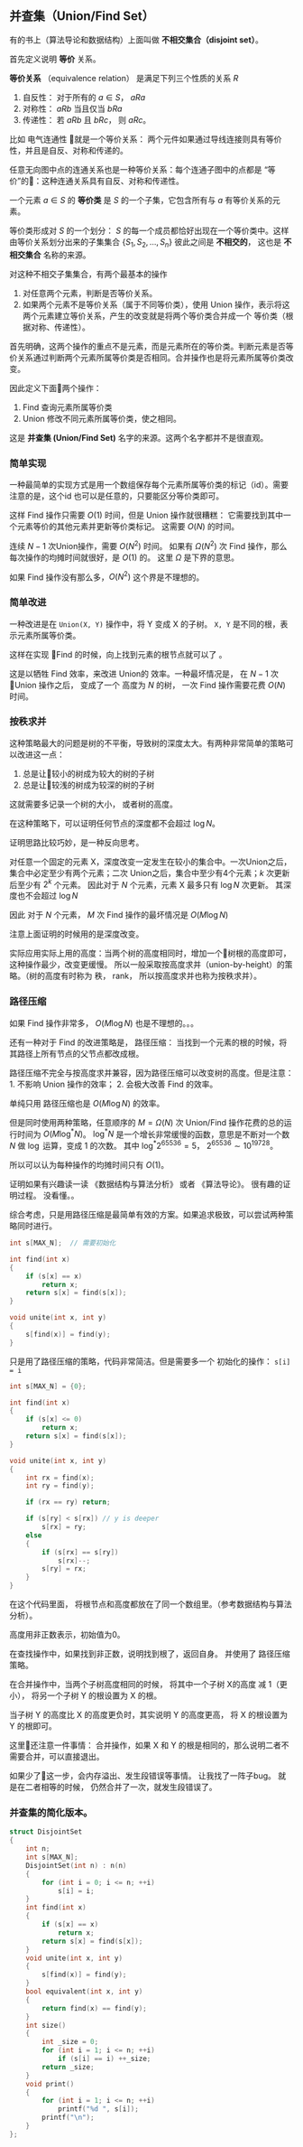 

## 并查集（Union/Find Set）

有的书上（算法导论和数据结构）上面叫做 **不相交集合（disjoint set）**。

首先定义说明 **等价** 关系。

**等价关系** （equivalence relation） 是满足下列三个性质的关系 $R$

1. 自反性： 对于所有的 $a \in S$， $aRa$
2. 对称性： $aRb$ 当且仅当 $bRa$
3. 传递性： 若 $aRb$ 且 $bRc$， 则 $aRc$。

比如 电气连通性 就是一个等价关系： 两个元件如果通过导线连接则具有等价性，并且是自反、对称和传递的。

任意无向图中点的连通关系也是一种等价关系：每个连通子图中的点都是 “等价”的：这种连通关系具有自反、对称和传递性。

一个元素 $a\in S$ 的 **等价类** 是 $S$ 的一个子集，它包含所有与 $a$ 有等价关系的元素。

等价类形成对 $S$ 的一个划分： $S$ 的每一个成员都恰好出现在一个等价类中。这样由等价关系划分出来的子集集合 $\{S_1, S_2, \dots, S_n\}$ 彼此之间是 **不相交的**， 这也是 **不相交集合** 名称的来源。

对这种不相交子集集合，有两个最基本的操作

1. 对任意两个元素，判断是否等价关系。
2. 如果两个元素不是等价关系（属于不同等价类），使用 Union 操作，表示将这两个元素建立等价关系，产生的改变就是将两个等价类合并成一个 等价类（根据对称、传递性）。

首先明确，这两个操作的重点不是元素，而是元素所在的等价类。判断元素是否等价关系通过判断两个元素所属等价类是否相同。合并操作也是将元素所属等价类改变。

因此定义下面两个操作：

1. Find 查询元素所属等价类
2. Union 修改不同元素所属等价类，使之相同。

这是 **并查集 (Union/Find Set)** 名字的来源。这两个名字都并不是很直观。

### 简单实现

一种最简单的实现方式是用一个数组保存每个元素所属等价类的标记（id）。需要注意的是，这个id 也可以是任意的，只要能区分等价类即可。

这样 Find 操作只需要 $O(1)$ 时间，但是 Union 操作就很糟糕： 它需要找到其中一个元素等价的其他元素并更新等价类标记。 这需要 $O(N)$ 的时间。

连续 $N - 1$ 次Union操作，需要 $O(N^2)$ 时间。 如果有 $\Omega (N^2)$ 次 Find 操作，那么每次操作的均摊时间就很好，是 $O(1)$ 的。 这里 $\Omega$ 是下界的意思。

如果 Find 操作没有那么多，$O(N^2)$ 这个界是不理想的。

### 简单改进

一种改进是在 `Union(X, Y)` 操作中，将 Y 变成 X 的子树。 `X, Y` 是不同的根，表示元素所属等价类。 

这样在实现 Find 的时候，向上找到元素的根节点就可以了 。

这是以牺牲 Find 效率，来改进 Union的 效率。一种最坏情况是， 在 $N - 1$ 次 Union 操作之后， 变成了一个 高度为 $N$ 的树， 一次 Find 操作需要花费 $O(N)$ 时间。


### 按秩求并

这种策略最大的问题是树的不平衡，导致树的深度太大。有两种非常简单的策略可以改进这一点：

1. 总是让较小的树成为较大的树的子树
2. 总是让较浅的树成为较深的树的子树

这就需要多记录一个树的大小， 或者树的高度。

在这种策略下，可以证明任何节点的深度都不会超过 $\log N$。

证明思路比较巧妙，是一种反向思考。

对任意一个固定的元素 X，深度改变一定发生在较小的集合中。一次Union之后，集合中必定至少有两个元素；二次 Union之后，集合中至少有4个元素；$k$ 次更新后至少有 $2^k$ 个元素。 因此对于 $N$ 个元素，元素 X 最多只有 $\log N$ 次更新。 其深度也不会超过 $\log N$

因此 对于 $N$ 个元素， $M$ 次 Find 操作的最坏情况是 $O(M\log N)$

注意上面证明的时候用的是深度改变。

实际应用实际上用的高度：当两个树的高度相同时，增加一个树根的高度即可，这种操作最少，改变更缓慢。 所以一般采取按高度求并（union-by-height）的策略。（树的高度有时称为 秩， rank， 所以按高度求并也称为按秩求并）。

### 路径压缩

如果 Find 操作非常多， $O(M\log N)$ 也是不理想的。。。

还有一种对于 Find 的改进策略是， 路径压缩： 当找到一个元素的根的时候，将其路径上所有节点的父节点都改成根。

路径压缩不完全与按高度求并兼容，因为路径压缩可以改变树的高度。但是注意： 1. 不影响 Union 操作的效率； 2. 会极大改善 Find 的效率。

单纯只用 路径压缩也是 $O(M\log N)$ 的效率。

但是同时使用两种策略，任意顺序的 $M = \Omega(N)$ 次 Union/Find 操作花费的总的运行时间为 $O(M\log ^*N)$。 $\log^*N$ 是一个增长非常缓慢的函数，意思是不断对一个数 $N$ 做 $\log$ 运算，变成 1 的次数。 其中 $\log^*2^{65536} = 5$， $2^{65536}\sim 10^{19728}$。 

所以可以认为每种操作的均摊时间只有 $O(1)$。

证明如果有兴趣读一读 《数据结构与算法分析》 或者 《算法导论》。 很有趣的证明过程。 没看懂。。


综合考虑，只是用路径压缩是最简单有效的方案。如果追求极致，可以尝试两种策略同时进行。

```cpp
int s[MAX_N];  // 需要初始化

int find(int x)
{
    if (s[x] == x)
        return x;
    return s[x] = find(s[x]);
}

void unite(int x, int y)
{
    s[find(x)] = find(y);
}
```
只是用了路径压缩的策略，代码非常简洁。但是需要多一个 初始化的操作： `s[i] = i`


```cpp
int s[MAX_N] = {0};

int find(int x)
{
    if (s[x] <= 0)
        return x;
    return s[x] = find(s[x]);
}

void unite(int x, int y)
{
    int rx = find(x);
    int ry = find(y);

    if (rx == ry) return;

    if (s[ry] < s[rx]) // y is deeper
        s[rx] = ry;
    else
    {
        if (s[rx] == s[ry])
            s[rx]--;
        s[ry] = rx;
    }
}
```

在这个代码里面， 将根节点和高度都放在了同一个数组里。（参考数据结构与算法分析）。

高度用非正数表示，初始值为0。 

在查找操作中，如果找到非正数，说明找到根了，返回自身。 并使用了 路径压缩策略。

在合并操作中，当两个子树高度相同的时候， 将其中一个子树 X的高度 减 1（更小）， 将另一个子树 Y 的根设置为 X 的根。

当子树 Y 的高度比 X 的高度更负时，其实说明 Y 的高度更高， 将 X 的根设置为 Y 的根即可。

这里还注意一件事情： 合并操作，如果 X 和 Y 的根是相同的，那么说明二者不需要合并，可以直接退出。

如果少了这一步，会内存溢出、发生段错误等事情。 让我找了一阵子bug。 就是在二者相等的时候， 仍然合并了一次，就发生段错误了。



### 并查集的简化版本。

```cpp
struct DisjointSet
{
    int n;
    int s[MAX_N];
    DisjointSet(int n) : n(n)
    {
        for (int i = 0; i <= n; ++i)
            s[i] = i;
    }
    int find(int x)
    {
        if (s[x] == x)
            return x;
        return s[x] = find(s[x]);
    }
    void unite(int x, int y)
    {
        s[find(x)] = find(y);
    }
    bool equivalent(int x, int y)
    {
        return find(x) == find(y);
    }
    int size()
    {
        int _size = 0;
        for (int i = 1; i <= n; ++i)
            if (s[i] == i) ++_size;
        return _size;
    }
    void print()
    {
        for (int i = 1; i <= n; ++i)
            printf("%d ", s[i]);
        printf("\n");
    }
};
```